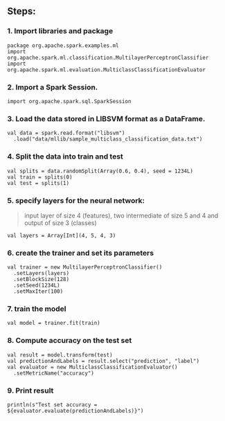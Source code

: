 
## Steps:  
### 1. Import libraries and package
~~~
package org.apache.spark.examples.ml
import org.apache.spark.ml.classification.MultilayerPerceptronClassifier
import org.apache.spark.ml.evaluation.MulticlassClassificationEvaluator
~~~

### 2. Import a Spark Session.
~~~
import org.apache.spark.sql.SparkSession
~~~

### 3. Load the data stored in LIBSVM format as a DataFrame.
~~~
val data = spark.read.format("libsvm")
  .load("data/mllib/sample_multiclass_classification_data.txt")
~~~
### 4. Split the data into train and test
~~~
val splits = data.randomSplit(Array(0.6, 0.4), seed = 1234L)
val train = splits(0)
val test = splits(1)
~~~
### 5. specify layers for the neural network:
> input layer of size 4 (features), two intermediate of size 5 and 4 and output of size 3 (classes)
~~~
val layers = Array[Int](4, 5, 4, 3)
~~~
### 6. create the trainer and set its parameters
~~~
val trainer = new MultilayerPerceptronClassifier()
  .setLayers(layers)
  .setBlockSize(128)
  .setSeed(1234L)
  .setMaxIter(100)
~~~
### 7. train the model
~~~
val model = trainer.fit(train)
~~~

### 8. Compute accuracy on the test set
~~~
val result = model.transform(test)
val predictionAndLabels = result.select("prediction", "label")
val evaluator = new MulticlassClassificationEvaluator()
  .setMetricName("accuracy")
~~~
### 9. Print result
~~~
println(s"Test set accuracy = ${evaluator.evaluate(predictionAndLabels)}")
~~~
